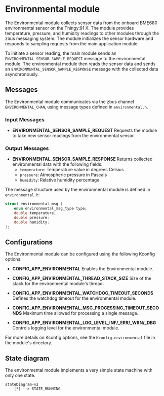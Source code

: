 # Environmental module

The Environmental module collects sensor data from the onboard BME680 environmental sensor on the Thingy:91 X.
The module provides temperature, pressure, and humidity readings to other modules through the zbus messaging system. The module initializes the sensor hardware and responds to sampling requests from the main application module.

To initiate a sensor reading, the main module sends an `ENVIRONMENTAL_SENSOR_SAMPLE_REQUEST` message to the environmental module. The environmental module then reads the sensor data and sends an `ENVIRONMENTAL_SENSOR_SAMPLE_RESPONSE` message with the collected data asynchronously.

## Messages

The Environmental module communicates via the zbus channel `ENVIRONMENTAL_CHAN`, using message types defined in `environmental.h`.

### Input Messages

- **ENVIRONMENTAL_SENSOR_SAMPLE_REQUEST**
  Requests the module to take new sensor readings from the environmental sensor.

### Output Messages

- **ENVIRONMENTAL_SENSOR_SAMPLE_RESPONSE**
  Returns collected environmental data with the following fields:
  - `temperature`: Temperature value in degrees Celsius
  - `pressure`: Atmospheric pressure in Pascals
  - `humidity`: Relative humidity percentage

The message structure used by the environmental module is defined in `environmental.h`:

```c
struct environmental_msg {
    enum environmental_msg_type type;
    double temperature;
    double pressure;
    double humidity;
};
```

## Configurations

The Environmental module can be configured using the following Kconfig options:

- **CONFIG_APP_ENVIRONMENTAL**
  Enables the Environmental module.

- **CONFIG_APP_ENVIRONMENTAL_THREAD_STACK_SIZE**
  Size of the stack for the environmental module's thread.

- **CONFIG_APP_ENVIRONMENTAL_WATCHDOG_TIMEOUT_SECONDS**
  Defines the watchdog timeout for the environmental module.

- **CONFIG_APP_ENVIRONMENTAL_MSG_PROCESSING_TIMEOUT_SECONDS**
  Maximum time allowed for processing a single message.

- **CONFIG_APP_ENVIRONMENTAL_LOG_LEVEL_INF/_ERR/_WRN/_DBG**
  Controls logging level for the environmental module.

For more details on Kconfig options, see the `Kconfig.environmental` file in the module's directory.

## State diagram

The environmental module implements a very simple state machine with only one state:

```mermaid
stateDiagram-v2
    [*] --> STATE_RUNNING
```
